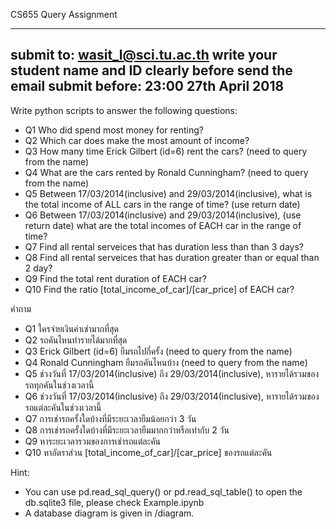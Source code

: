 CS655 Query Assignment

-----------------------------------
submit to: wasit_l@sci.tu.ac.th
	write your student name and ID clearly before send the email
submit before: 23:00 27th April 2018
-----------------------------------

Write python scripts to answer the following questions:

* Q1 Who did spend most money for renting?
* Q2 Which car does make the most amount of income?
* Q3 How many time Erick Gilbert (id=6) rent the cars? (need to query from the name)
* Q4 What are the cars rented by Ronald Cunningham? (need to query from the name)
* Q5 Between 17/03/2014(inclusive) and 29/03/2014(inclusive), 
    what is the total income of ALL cars in the range of time? (use return date)
* Q6 Between 17/03/2014(inclusive) and 29/03/2014(inclusive), (use return date)
    what are the total incomes of EACH car in the range of time?
* Q7 Find all rental serveices that has duration less than than 3 days?
* Q8 Find all rental serveices that has duration greater than or equal than 2 day?
* Q9 Find the total rent duration of EACH car?
* Q10 Find the ratio [total_income_of_car]/[car_price] of EACH car?

คำถาม
* Q1 ใครจ่ายเงินค่าเช่ามากที่สุด
* Q2 รถคันไหนทำรายได้มากที่สุด
* Q3 Erick Gilbert (id=6) ยืมรถไปกี่ครั้ง (need to query from the name)
* Q4 Ronald Cunningham ยืมรถคันไหนบ้าง (need to query from the name)
* Q5 ช่วงวันที่ 17/03/2014(inclusive) ถึง 29/03/2014(inclusive), 
    หารายได้รวมของรถทุกคันในช่วงเวลานี้
* Q6 ช่วงวันที่ 17/03/2014(inclusive) ถึง 29/03/2014(inclusive),
    หารายได้รวมของรถแต่ละคันในช่วงเวลานี้
* Q7 การเช่ารถครั้งใดบ้างที่มีระยะเวลายืมน้อยกว่า 3 วัน
* Q8 การเช่ารถครั้งใดบ้างที่มีระยะเวลายืมมากกว่าหรือเท่ากับ 2 วัน
* Q9 หาระยะเวลารวมของการเช่ารถแต่ละคัน
* Q10 หาอัตราส่วน [total_income_of_car]/[car_price] ของรถแต่ละคัน

Hint:
* You can use pd.read_sql_query() or pd.read_sql_table() to open the db.sqlite3 file, please check Example.ipynb
* A database diagram is given in /diagram.